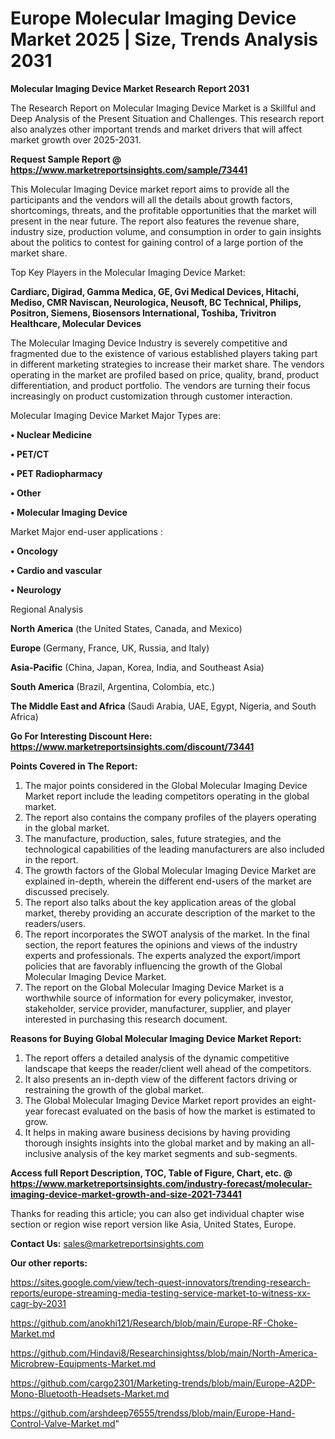 # Europe Molecular Imaging Device Market 2025 | Size, Trends Analysis 2031

<strong>Molecular Imaging Device Market Research Report 2031</strong>

The Research Report on Molecular Imaging Device Market is a Skillful and Deep Analysis of the Present Situation and Challenges. This research report also analyzes other important trends and market drivers that will affect market growth over 2025-2031.

<strong>Request Sample Report @ <a href=https://www.marketreportsinsights.com/sample/73441>https://www.marketreportsinsights.com/sample/73441</a></strong>

This Molecular Imaging Device market report aims to provide all the participants and the vendors will all the details about growth factors, shortcomings, threats, and the profitable opportunities that the market will present in the near future. The report also features the revenue share, industry size, production volume, and consumption in order to gain insights about the politics to contest for gaining control of a large portion of the market share.

Top Key Players in the Molecular Imaging Device Market:

<strong>Cardiarc, Digirad, Gamma Medica, GE, Gvi Medical Devices, Hitachi, Mediso, CMR Naviscan, Neurologica, Neusoft, BC Technical, Philips, Positron, Siemens, Biosensors International, Toshiba, Trivitron Healthcare, Molecular Devices</strong>

The Molecular Imaging Device Industry is severely competitive and fragmented due to the existence of various established players taking part in different marketing strategies to increase their market share. The vendors operating in the market are profiled based on price, quality, brand, product differentiation, and product portfolio. The vendors are turning their focus increasingly on product customization through customer interaction.

Molecular Imaging Device Market Major Types are:

<strong>• Nuclear Medicine

• PET/CT

• PET Radiopharmacy

• Other

• Molecular Imaging Device</strong>

Market Major end-user applications :

<strong>• Oncology

• Cardio and vascular

• Neurology</strong>

Regional Analysis

</u><strong><b>North America</b></strong> (the United States, Canada, and Mexico)

<strong><b>Europe </b></strong>(Germany, France, UK, Russia, and Italy)

<strong><b>Asia-Pacific</b></strong> (China, Japan, Korea, India, and Southeast Asia)

<strong><b>South America</b></strong> (Brazil, Argentina, Colombia, etc.)

<strong><b>The Middle East and Africa</b></strong> (Saudi Arabia, UAE, Egypt, Nigeria, and South Africa)

<strong>Go For Interesting Discount Here: <a href=https://www.marketreportsinsights.com/discount/73441>https://www.marketreportsinsights.com/discount/73441</a></strong>

<strong>Points Covered in The Report:</strong>
<ol>
  <li>The major points considered in the Global Molecular Imaging Device Market report include the leading competitors operating in the global market.</li>
  <li>The report also contains the company profiles of the players operating in the global market.</li>
  <li>The manufacture, production, sales, future strategies, and the technological capabilities of the leading manufacturers are also included in the report.</li>
  <li>The growth factors of the Global Molecular Imaging Device Market are explained in-depth, wherein the different end-users of the market are discussed precisely.</li>
  <li>The report also talks about the key application areas of the global market, thereby providing an accurate description of the market to the readers/users.</li>
  <li>The report incorporates the SWOT analysis of the market. In the final section, the report features the opinions and views of the industry experts and professionals. The experts analyzed the export/import policies that are favorably influencing the growth of the Global Molecular Imaging Device Market.</li>
  <li>The report on the Global Molecular Imaging Device Market is a worthwhile source of information for every policymaker, investor, stakeholder, service provider, manufacturer, supplier, and player interested in purchasing this research document.</li>
</ol>
<strong>Reasons for Buying Global Molecular Imaging Device Market Report:</strong>

<ol>
  <li>The report offers a detailed analysis of the dynamic competitive landscape that keeps the reader/client well ahead of the competitors.</li>
  <li>It also presents an in-depth view of the different factors driving or restraining the growth of the global market.</li>
  <li>The Global Molecular Imaging Device Market report provides an eight-year forecast evaluated on the basis of how the market is estimated to grow.</li>
  <li>It helps in making aware business decisions by having providing thorough insights insights into the global market and by making an all-inclusive analysis of the key market segments and sub-segments.</li>
</ol>
<strong>Access full Report Description, TOC, Table of Figure, Chart, etc. @ <a href=https://www.marketreportsinsights.com/industry-forecast/molecular-imaging-device-market-growth-and-size-2021-73441>https://www.marketreportsinsights.com/industry-forecast/molecular-imaging-device-market-growth-and-size-2021-73441</a></strong>


Thanks for reading this article; you can also get individual chapter wise section or region wise report version like Asia, United States, Europe.

<strong>Contact Us:</strong>
sales@marketreportsinsights.com

<strong>Our other reports:</strong>

<a href=https://sites.google.com/view/tech-quest-innovators/trending-research-reports/europe-streaming-media-testing-service-market-to-witness-xx-cagr-by-2031>https://sites.google.com/view/tech-quest-innovators/trending-research-reports/europe-streaming-media-testing-service-market-to-witness-xx-cagr-by-2031</a>

<a href=https://github.com/anokhi121/Research/blob/main/Europe-RF-Choke-Market.md>https://github.com/anokhi121/Research/blob/main/Europe-RF-Choke-Market.md</a>

<a href=https://github.com/Hindavi8/Researchinsightss/blob/main/North-America-Microbrew-Equipments-Market.md>https://github.com/Hindavi8/Researchinsightss/blob/main/North-America-Microbrew-Equipments-Market.md</a>

<a href=https://github.com/cargo2301/Marketing-trends/blob/main/Europe-A2DP-Mono-Bluetooth-Headsets-Market.md>https://github.com/cargo2301/Marketing-trends/blob/main/Europe-A2DP-Mono-Bluetooth-Headsets-Market.md</a>

<a href=https://github.com/arshdeep76555/trendss/blob/main/Europe-Hand-Control-Valve-Market.md>https://github.com/arshdeep76555/trendss/blob/main/Europe-Hand-Control-Valve-Market.md</a>"
